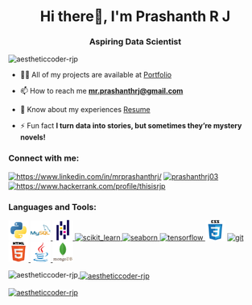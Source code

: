 <h1 align="center">Hi there👋, I'm Prashanth R J</h1>
<h3 align="center">Aspiring Data Scientist</h3>

<p align="left"> <img src="https://komarev.com/ghpvc/?username=aestheticcoder-rjp&label=Profile%20views&color=0e75b6&style=flat" alt="aestheticcoder-rjp" /> </p>

- 👨‍💻 All of my projects are available at [Portfolio](https://aestheticcoder-rjp.github.io/Portfolio/)

- 📫 How to reach me **mr.prashanthrj@gmail.com**

- 📄 Know about my experiences [Resume](https://drive.google.com/file/d/1VyWb8GOh4eLEpkiNMAo7LNz7YIuqOXZP/view?usp=drive_link)

- ⚡ Fun fact **I turn data into stories, but sometimes they’re mystery novels!**

<h3 align="left">Connect with me:</h3>
<p align="left">
  <a href="https://www.linkedin.com/in/mrprashanthrj/" target="blank"><img align="center" src="https://raw.githubusercontent.com/rahuldkjain/github-profile-readme-generator/master/src/images/icons/Social/linked-in-alt.svg" alt="https://www.linkedin.com/in/mrprashanthrj/" height="30" width="40" /></a>
<a href="https://twitter.com/prashanthrj03" target="blank"><img align="center" src="https://raw.githubusercontent.com/rahuldkjain/github-profile-readme-generator/master/src/images/icons/Social/twitter.svg" alt="prashanthrj03" height="30" width="40" /></a>
<a href="https://www.hackerrank.com/profile/thisisrjp" target="blank"><img align="center" src="https://raw.githubusercontent.com/rahuldkjain/github-profile-readme-generator/master/src/images/icons/Social/hackerrank.svg" alt="https://www.hackerrank.com/profile/thisisrjp" height="30" width="40" /></a>
</p>

<h3 align="left">Languages and Tools:</h3>

<p align="left"> 
  <img src="https://raw.githubusercontent.com/devicons/devicon/master/icons/python/python-original.svg" alt="python" width="40" height="40"/> </a> <a href="https://scikit-learn.org/" target="_blank" rel="noreferrer"><a href="https://www.w3schools.com/css/" target="_blank" rel="noreferrer"> 
     <img src="https://raw.githubusercontent.com/devicons/devicon/master/icons/mysql/mysql-original-wordmark.svg" alt="mysql" width="40" height="40"/> </a> <a href="https://pandas.pydata.org/" target="_blank" rel="noreferrer"> 
        <img src="https://raw.githubusercontent.com/devicons/devicon/2ae2a900d2f041da66e950e4d48052658d850630/icons/pandas/pandas-original.svg" alt="pandas" width="40" height="40"/> </a> <a href="https://www.python.org" target="_blank" rel="noreferrer"> 
          <img src="https://upload.wikimedia.org/wikipedia/commons/0/05/Scikit_learn_logo_small.svg" alt="scikit_learn" width="40" height="40"/> </a> <a href="https://seaborn.pydata.org/" target="_blank" rel="noreferrer"> 
                  <img src="https://seaborn.pydata.org/_images/logo-mark-lightbg.svg" alt="seaborn" width="40" height="40"/> </a> <a href="https://www.tensorflow.org" target="_blank" rel="noreferrer"> <img src="https://www.vectorlogo.zone/logos/tensorflow/tensorflow-icon.svg" alt="tensorflow" width="40" height="40"/> </a>
  <img src="https://raw.githubusercontent.com/devicons/devicon/master/icons/css3/css3-original-wordmark.svg" alt="css3" width="40" height="40"/> </a> <a href="https://git-scm.com/" target="_blank" rel="noreferrer">
    <img src="https://www.vectorlogo.zone/logos/git-scm/git-scm-icon.svg" alt="git" width="40" height="40"/> </a> <a href="https://www.w3.org/html/" target="_blank" rel="noreferrer">
      <img src="https://raw.githubusercontent.com/devicons/devicon/master/icons/html5/html5-original-wordmark.svg" alt="html5" width="40" height="40"/> </a> <a href="https://www.java.com" target="_blank" rel="noreferrer"> 
        <img src="https://raw.githubusercontent.com/devicons/devicon/master/icons/java/java-original.svg" alt="java" width="40" height="40"/> </a> <a href="https://www.mongodb.com/" target="_blank" rel="noreferrer">
          <img src="https://raw.githubusercontent.com/devicons/devicon/master/icons/mongodb/mongodb-original-wordmark.svg" alt="mongodb" width="40" height="40"/> </a> <a href="https://www.mysql.com/" target="_blank" rel="noreferrer"> 
                            </p>

<p><img align="left" src="https://github-readme-stats.vercel.app/api/top-langs?username=aestheticcoder-rjp&show_icons=true&locale=en&layout=compact" alt="aestheticcoder-rjp" /></p>

<p>&nbsp;<img align="center" src="https://github-readme-stats.vercel.app/api?username=aestheticcoder-rjp&show_icons=true&locale=en" alt="aestheticcoder-rjp" /></p>

<p><img align="center" src="https://github-readme-streak-stats.herokuapp.com/?user=aestheticcoder-rjp&" alt="aestheticcoder-rjp" /></p>
